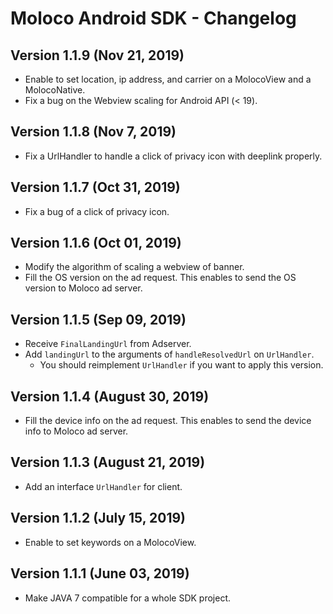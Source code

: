 # Moloco Android SDK - Changelog

## Version 1.1.9 (Nov 21, 2019)
* Enable to set location, ip address, and carrier on a MolocoView and a MolocoNative.
* Fix a bug on the Webview scaling for Android API (< 19).

## Version 1.1.8 (Nov 7, 2019)
* Fix a UrlHandler to handle a click of privacy icon with deeplink properly.

## Version 1.1.7 (Oct 31, 2019)
* Fix a bug of a click of privacy icon.

## Version 1.1.6 (Oct 01, 2019)
* Modify the algorithm of scaling a webview of banner.
* Fill the OS version on the ad request. This enables to send the OS version to Moloco ad server.

## Version 1.1.5 (Sep 09, 2019)
* Receive `FinalLandingUrl` from Adserver.
* Add `landingUrl` to the arguments of `handleResolvedUrl` on `UrlHandler`.
  * You should reimplement `UrlHandler` if you want to apply this version.

## Version 1.1.4 (August 30, 2019)
* Fill the device info on the ad request. This enables to send the device info to Moloco ad server.

## Version 1.1.3 (August 21, 2019)
* Add an interface `UrlHandler` for client.

## Version 1.1.2 (July 15, 2019)
* Enable to set keywords on a MolocoView.

## Version 1.1.1 (June 03, 2019)
* Make JAVA 7 compatible for a whole SDK project.

